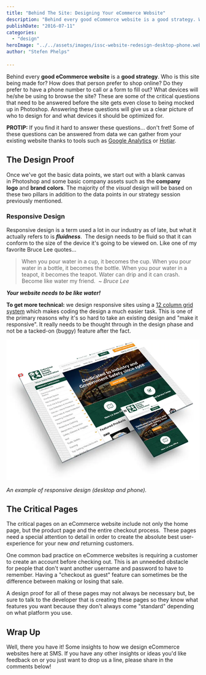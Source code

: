 ```yaml
---
title: "Behind The Site: Designing Your eCommerce Website"
description: "Behind every good eCommerce website is a good strategy. Who is this site being made for? How does that person prefer to shop online? Do they prefer to have a phone number to call or a form to fill out?"
publishDate: "2016-07-11"
categories:
  - "design"
heroImage: "../../assets/images/issc-website-redesign-desktop-phone.webp"
author: "Stefen Phelps"

---
```


Behind every **good eCommerce website** is a **good strategy**. Who is this site being made for? How does that person prefer to shop online? Do they prefer to have a phone number to call or a form to fill out? What devices will he/she be using to browse the site? These are some of the critical questions that need to be answered before the site gets even close to being mocked up in Photoshop. Answering these questions will give us a clear picture of who to design for and what devices it should be optimized for.

**PROTIP:** If you find it hard to answer these questions... don't fret! Some of these questions can be answered from data we can gather from your existing website thanks to tools such as [Google Analytics](https://analytics.google.com/) or [Hotjar](https://www.hotjar.com/).

## The Design Proof

Once we've got the basic data points, we start out with a blank canvas in Photoshop and some basic company assets such as the **company logo** and **brand colors**. The majority of the *visual* design will be based on these two pillars in addition to the data points in our strategy session previously mentioned.

### Responsive Design

Responsive design is a term used a lot in our industry as of late, but what it actually refers to is **_fluidness_**.  The design needs to be fluid so that it can conform to the size of the device it's going to be viewed on. Like one of my favorite Bruce Lee quotes...

> When you pour water in a cup, it becomes the cup. When you pour water in a bottle, it becomes the bottle. When you pour water in a teapot, it becomes the teapot. Water can drip and it can crash. Become like water my friend.  ~ *Bruce Lee*

_**Your website needs to be like water!**_

**To get more technical:** we design responsive sites using a [12 column grid system](http://www.w3schools.com/bootstrap/bootstrap_grid_system.asp) which makes coding the design a much easier task. This is one of the primary reasons why it's so hard to take an existing design and "make it responsive". It really needs to be thought through in the design phase and not be a tacked-on (buggy) feature after the fact.

![issc website redesign](../../assets/images/issc-website-redesign-desktop-phone.webp)

_An example of responsive design (desktop and phone)._

## The Critical Pages

The critical pages on an eCommerce website include not only the home page, but the product page and the entire checkout process.  These pages need a special attention to detail in order to create the absolute best user-experience for your new *and* returning customers.

One common bad practice on eCommerce websites is requiring a customer to create an account before checking out. This is an unneeded obstacle for people that don't want another username and password to have to remember. Having a "checkout as guest" feature can sometimes be the difference between making or losing that sale.

A design proof for all of these pages may not always be necessary but, be sure to talk to the developer that is creating these pages so they know what features you want because they don't always come "standard" depending on what platform you use.

## Wrap Up

Well, there you have it! Some insights to how we design eCommerce websites here at SMS. If you have any other insights or ideas you'd like feedback on or you just want to drop us a line, please share in the comments below!
